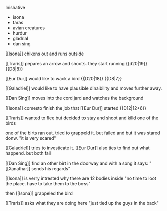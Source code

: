 Inishative
- isona
- taras
- avian creatures
- hurdur
- gladrial
- dan sing

[[Isona]] chikens out and runs outside

[[Traris]] pepares an arrow and shoots. they start running
{{d20|19}} {{D8|8}}

[[Eur Dur]] would like to wack a bird
{{D20|18}} {{D8|7}}

[[Galadriel]] would like to have plausible dinaibility and moves further away.

[[Dan Sing]] moves into the cord jard and watches the background

[[Isona]] comesto finish the job that [[Eur Dur]] started
{{D12|12+6}}

[[Traris]] wanted to flee but decided to stay and shoot and killd one of the birds 

one of the birts ran out. tried to grappeld it. but failed and but it was stared donw.
"it is very scared"

[[Galadriel]] tries to investicate it. [[Eur Dur]] also ties to find out what happend. but both fail

[[Dan Sing]] find an other birt in the doorway and with a song it says: 
"[[Xanathar]] sends his regards"

[[Isona]] is verry intrested why there are 12 bodies inside 
"no time to loot the place. have to take them to the boss"

then [[Isona]] grappeled the bird

[[Traris]] asks what they are doing here
"just tied up the guys in the back"
